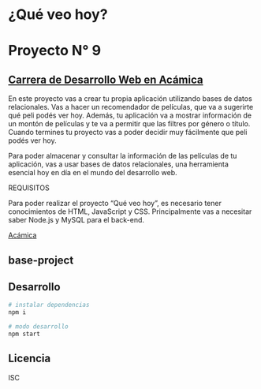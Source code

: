 # ¿Qué veo hoy?

# Proyecto N° 9

## [Carrera de Desarrollo Web en Acámica](https://www.acamica.com/desarrollo-web-full-stack 'titulo')

En este proyecto vas a crear tu propia aplicación utilizando bases de datos relacionales. Vas a hacer un recomendador de películas, que va a sugerirte qué peli podés ver hoy. Además, tu aplicación va a mostrar información de un montón de películas y te va a permitir que las filtres por género o título. Cuando termines tu proyecto vas a poder decidir muy fácilmente que peli podés ver hoy.

Para poder almacenar y consultar la información de las películas de tu aplicación, vas a usar bases de datos relacionales, una herramienta esencial hoy en día en el mundo del desarrollo web.

REQUISITOS

Para poder realizar el proyecto “Qué veo hoy”, es necesario tener conocimientos de HTML, JavaScript y CSS.
Principalmente vas a necesitar saber Node.js y MySQL para el back-end.

[Acámica](https://www.acamica.com/desarrollo-web-full-stack 'titulo')

## base-project

## Desarrollo

```bash
# instalar dependencias
npm i

# modo desarrollo
npm start
```

## Licencia

ISC
